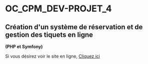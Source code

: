 # OC_CPM_DEV-PROJET_4
## Création d'un système de réservation et de gestion des tiquets en ligne

**(PHP et Symfony)**

Si vous désirez voir le site en ligne, [Cliquez ici](http://projet4.cyannlab.com)
